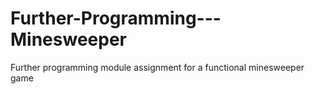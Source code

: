 # Further-Programming---Minesweeper
Further programming module assignment for a functional minesweeper game
